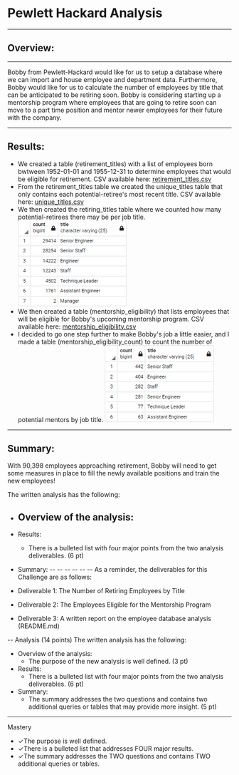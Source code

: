 # Pewlett Hackard Analysis
---

## Overview:
---
Bobby from Pewlett-Hackard would like for us to setup a database where we can import and house employee and department data. Furthermore, Bobby would like for us to calculate the number of employees by title that can be anticipated to be retiring soon. Bobby is considering starting up a mentorship program where employees that are going to retire soon can move to a part time position and mentor newer employees for their future with the company.

---
## Results:
 - We created a table (retirement_titles) with a list of employees born bwtween 1952-01-01 and 1955-12-31 to determine employees that would be eligible for retirement. CSV available here: [retirement_titles.csv](Data/retirement_titles.csv)
 - From the retirement_titles table we created the unique_titles table that only contains each potential-retiree's most recent title. CSV available here: [unique_titles.csv](Data/unique_titles.csv)
 - We then created the retiring_titles table where we counted how many potential-retirees there may be per job title.
   ![Number Retiring by Title](Resources/retiring_titles.png)
 - We then created a table (mentorship_eligibility) that lists employees that will be eligible for Bobby's upcoming mentorship program. CSV available here: [mentorship_eligibility.csv](Data/mentorship_eligibility.csv)
 - I decided to go one step further to make Bobby's job a little easier, and I made a table (mentorship_eligibility_count) to count the number of potential mentors by job title. 
   ![mentorship_eligibility_count](Resources/mentorship_eligibility_count.png)

---
## Summary:
With 90,398 employees approaching retirement, Bobby will need to get some measures in place to fill the newly available positions and train the new employees!




The written analysis has the following:
  - Overview of the analysis:
    -    
  - Results:
    - There is a bulleted list with four major points from the two analysis deliverables. (6 pt)
  - Summary:
--
--
--
--
--
--
As a reminder, the deliverables for this Challenge are as follows:

 - Deliverable 1: The Number of Retiring Employees by Title
 - Deliverable 2: The Employees Eligible for the Mentorship Program
 - Deliverable 3: A written report on the employee database analysis (README.md)

--
Analysis (14 points)
The written analysis has the following:
  - Overview of the analysis:
    - The purpose of the new analysis is well defined. (3 pt)    
  - Results:
    - There is a bulleted list with four major points from the two analysis deliverables. (6 pt)
  - Summary:
    - The summary addresses the two questions and contains two additional queries or tables that may provide more insight. (5 pt)

---
Mastery
 - ✓The purpose is well defined. 
 - ✓There is a bulleted list that addresses FOUR major results. 
 - ✓The summary addresses the TWO questions and contains TWO additional queries or tables.

